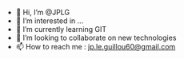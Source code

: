 - 👋 Hi, I’m @JPLG
- 👀 I’m interested in ...
- 🌱 I’m currently learning GIT
- 💞️ I’m looking to collaborate on new technologies
- 📫 How to reach me : jp.le.guillou60@gmail.com

<!---
fiodor44/fiodor44 is a ✨ special ✨ repository because its `README.md` (this file) appears on your GitHub profile.
You can click the Preview link to take a look at your changes.
--->
